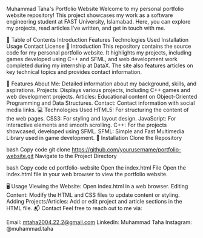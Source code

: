 Muhammad Taha's Portfolio Website
Welcome to my personal portfolio website repository! This project showcases my work as a software engineering student at FAST University, Islamabad. Here, you can explore my projects, read articles I've written, and get in touch with me.

📂 Table of Contents
Introduction
Features
Technologies Used
Installation
Usage
Contact
License
📖 Introduction
This repository contains the source code for my personal portfolio website. It highlights my projects, including games developed using C++ and SFML, and web development work completed during my internship at DataX. The site also features articles on key technical topics and provides contact information.

🚀 Features
About Me: Detailed information about my background, skills, and aspirations.
Projects: Displays various projects, including C++ games and web development projects.
Articles: Educational content on Object-Oriented Programming and Data Structures.
Contact: Contact information with social media links.
💻 Technologies Used
HTML5: For structuring the content of the web pages.
CSS3: For styling and layout design.
JavaScript: For interactive elements and smooth scrolling.
C++: For the projects showcased, developed using SFML.
SFML: Simple and Fast Multimedia Library used in game development.
🔧 Installation
Clone the Repository

bash
Copy code
git clone https://github.com/yourusername/portfolio-website.git
Navigate to the Project Directory

bash
Copy code
cd portfolio-website
Open the index.html File
Open the index.html file in your web browser to view the portfolio website.

🖥️ Usage
Viewing the Website: Open index.html in a web browser.
Editing Content: Modify the HTML and CSS files to update content or styling.
Adding Projects/Articles: Add or edit project and article sections in the HTML file.
📬 Contact
Feel free to reach out to me via:

Email: mtaha2004.22.2@gmail.com
LinkedIn: Muhammad Taha
Instagram: @muhammad.taha
